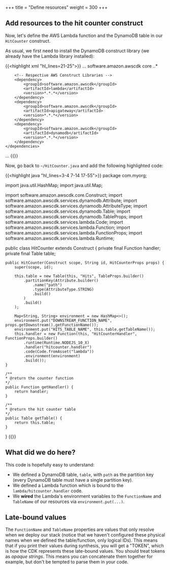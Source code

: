 +++
title = "Define resources"
weight = 300
+++

## Add resources to the hit counter construct

Now, let's define the AWS Lambda function and the DynamoDB table in our
`HitCounter` construct.

As usual, we first need to install the DynamoDB construct library (we already
have the Lambda library installed):

{{<highlight xml "hl_lines=21-25">}}
...
    <dependencies>
        <!-- AWS Cloud Development Kit -->
        <dependency>
            <groupId>software.amazon.awscdk</groupId>
            <artifactId>core</artifactId>
            <version>*.*.*</version>
        </dependency>

        <!-- Respective AWS Construct Libraries -->
        <dependency>
            <groupId>software.amazon.awscdk</groupId>
            <artifactId>lambda</artifactId>
            <version>*.*.*</version>
        </dependency>
        <dependency>
            <groupId>software.amazon.awscdk</groupId>
            <artifactId>apigateway</artifactId>
            <version>*.*.*</version>
        </dependency>
        <dependency>
            <groupId>software.amazon.awscdk</groupId>
            <artifactId>dynamodb</artifactId>
            <version>*.*.*</version>
        </dependency>
    </dependencies>
...
{{</highlight>}}

Now, go back to `~/HitCounter.java` and add the following highlighted code:

{{<highlight java "hl_lines=3-4 7-14 17-55">}}
package com.myorg;

import java.util.HashMap;
import java.util.Map;

import software.amazon.awscdk.core.Construct;
import software.amazon.awscdk.services.dynamodb.Attribute;
import software.amazon.awscdk.services.dynamodb.AttributeType;
import software.amazon.awscdk.services.dynamodb.Table;
import software.amazon.awscdk.services.dynamodb.TableProps;
import software.amazon.awscdk.services.lambda.Code;
import software.amazon.awscdk.services.lambda.Function;
import software.amazon.awscdk.services.lambda.FunctionProps;
import software.amazon.awscdk.services.lambda.Runtime;

public class HitCounter extends Construct {
    private final Function handler;
    private final Table table;

    public HitCounter(Construct scope, String id, HitCounterProps props) {
        super(scope, id);
        
        this.table = new Table(this, "Hits", TableProps.builder()
            .partitionKey(Attribute.builder()
                .name("path")
                .type(AttributeType.STRING)
                .build()
            )
            .build()
        );

        Map<String, String> environment = new HashMap<>();
        environment.put("DOWNSTREAM_FUNCTION_NAME", props.getDownstream().getFunctionName());
        environment.put("HITS_TABLE_NAME", this.table.getTableName());
        this.handler = new Function(this, "HitCounterHandler", FunctionProps.builder()
            .runtime(Runtime.NODEJS_10_X)
            .handler("hitcounter.handler")
            .code(Code.fromAsset("lambda"))
            .environment(environment)
            .build());
    }

    /**
    * @return the counter function
    */
    public Function getHandler() {
        return handler;
    }

    /**
    * @return the hit counter table
    */
    public Table getTable() {
        return this.table;
    }
}
{{</highlight>}}

## What did we do here?

This code is hopefully easy to understand:

 * We defined a DynamoDB table, `table`, with `path` as the partition key (every DynamoDB table must have a single partition key).
 * We defined a Lambda function which is bound to the `lambda/hitcounter.handler` code.
 * We __wired__ the Lambda's environment variables to the `FunctionName` and `TableName`
   of our resources via `environment.put(...)`.

## Late-bound values

The `FunctionName` and `TableName` properties are values that only resolve when
we deploy our stack (notice that we haven't configured these physical names when
we defined the table/function, only logical IDs). This means that if you print
their values during synthesis, you will get a "TOKEN", which is how the CDK
represents these late-bound values. You should treat tokens as _opaque strings_.
This means you can concatenate them together for example, but don't be tempted
to parse them in your code.
